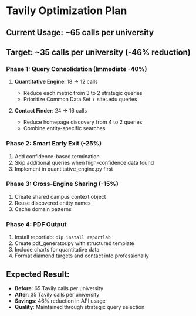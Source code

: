 # Tavily Optimization Plan

## Current Usage: ~65 calls per university
## Target: ~35 calls per university (-46% reduction)

### Phase 1: Query Consolidation (Immediate -40%)
1. **Quantitative Engine**: 18 → 12 calls
   - Reduce each metric from 3 to 2 strategic queries
   - Prioritize Common Data Set + site:.edu queries

2. **Contact Finder**: 24 → 16 calls  
   - Reduce homepage discovery from 4 to 2 queries
   - Combine entity-specific searches

### Phase 2: Smart Early Exit (-25%)
1. Add confidence-based termination
2. Skip additional queries when high-confidence data found
3. Implement in quantitative_engine.py first

### Phase 3: Cross-Engine Sharing (-15%)
1. Create shared campus context object
2. Reuse discovered entity names
3. Cache domain patterns

### Phase 4: PDF Output
1. Install reportlab: `pip install reportlab`
2. Create pdf_generator.py with structured template
3. Include charts for quantitative data
4. Format diamond targets and contact info professionally

## Expected Result:
- **Before**: 65 Tavily calls per university
- **After**: 35 Tavily calls per university  
- **Savings**: 46% reduction in API usage
- **Quality**: Maintained through strategic query selection
